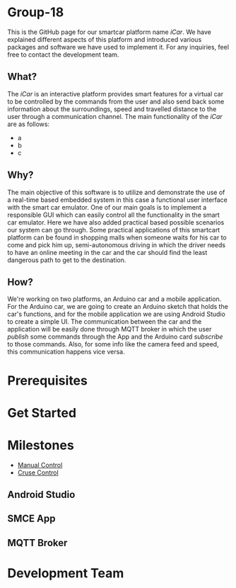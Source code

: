 # Group-18
This is the GitHub page for our smartcar platform name _iCar_. We have explained different aspects of this platform and introduced various packages and software we have used to implement it. For any inquiries, feel free to contact the development team.

## What?
The _iCar_ is an interactive platform provides smart features for a virtual car to be controlled by the commands from the user and also send back some information about the surroundings, speed and travelled distance to the user through a communication channel.
The main functionality of the _iCar_ are as follows: 
* a
* b
* c

## Why?
The main objective of this software is to utilize and demonstrate the use of a real-time based embedded system in this case a functional user interface with the smart car emulator. One of our main goals is to implement a responsible GUI which can easily control all the functionality in the smart car emulator. Here we have also added practical based possible scenarios our system can go through. Some practical applications of this smartcart platform can be found in shopping malls when someone waits for his car to come and pick him up, semi-autonomous driving in which the driver needs to have an online meeting in the car and the car should find the least dangerous path to get to the destination.

## How?
We're working on two platforms, an Arduino car and a mobile application. For the Arduino car, we are going to create an Arduino sketch that holds the car's functions, and for the mobile application we are using Android Studio to create a simple UI. The communication between the car and the application will be easily done through MQTT broker in which the user _publish_ some commands through the App and the Arduino card _subscribe_ to those commands. Also, for some info like the camera feed and speed, this communication happens vice versa.

# Prerequisites

# Get Started

# Milestones
* [Manual Control](https://github.com/gusallaar/iCar/wiki/Manual-Control)
* [Cruse Control](https://github.com/gusallaar/iCar/wiki/Cruse-Control)


## Android Studio

## SMCE App

## MQTT Broker

# Development Team



